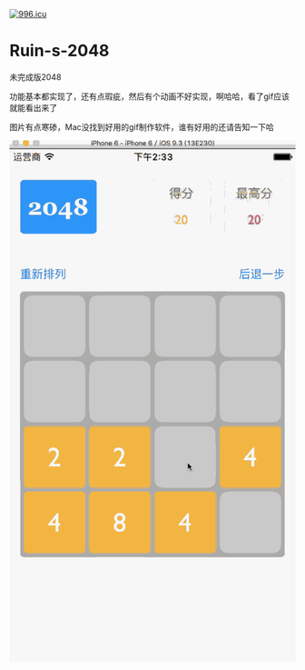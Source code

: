 <a href="https://996.icu"><img src="https://img.shields.io/badge/link-996.icu-red.svg" alt="996.icu" /></a>

# Ruin-s-2048
未完成版2048

功能基本都实现了，还有点瑕疵，然后有个动画不好实现，啊哈哈，看了gif应该就能看出来了

图片有点寒碜，Mac没找到好用的gif制作软件，谁有好用的还请告知一下哈

![image](https://github.com/RuinRui/Ruin-s-2048/blob/master/JMDWornik.gif)
